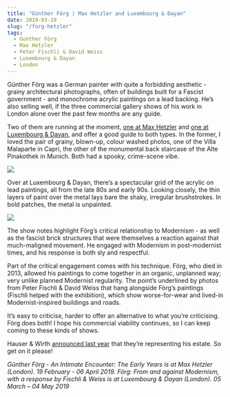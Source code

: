 ```yaml
---
title: "Günther Förg | Max Hetzler and Luxembourg & Dayan"
date: 2019-03-10
slug: "/forg-hetzler"
tags:
  - Günther Förg
  - Max Hetzler
  - Peter Fischli & David Weiss
  - Luxembourg & Dayan
  - London
---
```


Günther Förg was a German painter with quite a forbidding aesthetic - grainy architectural photographs, often of buildings built for a Fascist government - and monochrome acrylic paintings on a lead backing. He’s also selling well, if the three commercial gallery shows of his work in London alone over the past few months are any guide.

Two of them are running at the moment, [one at Max Hetzler](https://www.maxhetzler.com/exhibitions/gunther-forg-intimate-encounter-early-years-2019) and [one at Luxembourg & Dayan](https://www.luxembourgdayan.com/exhibitions/64/works/), and offer a good guide to both types. In the former, I loved the pair of grainy, blown-up, colour washed photos, one of the Villa Malaparte in Capri, the other of the monumental back staircase of the Alte Pinakothek in Munich. Both had a spooky, crime-scene vibe.

![](/forg-hetzler-1.jpg)

Over at Luxembourg & Dayan, there’s a spectacular grid of the acrylic on lead paintings, all from the late 80s and early 90s. Looking closely, the thin layers of paint over the metal lays bare the shaky, irregular brushstrokes. In bold patches, the metal is unpainted.

![](/forg-hetzler-2.jpg)

The show notes highlight Förg’s critical relationship to Modernism - as well as the fascist brick structures that were themselves a reaction against that much-maligned movement. He engaged with Modernism in post-modernist times, and his response is both sly and respectful.

Part of the critical engagement comes with his technique. Förg, who died in 2013, allowed his paintings to come together in an organic, unplanned way; very unlike planned Modernist regularity. The point’s underlined by photos from Peter Fischli & David Weiss that hang alongside Förg’s paintings (Fischli helped with the exhibition), which show worse-for-wear and lived-in Modernist-inspired buildings and roads.

It’s easy to criticise, harder to offer an alternative to what you’re criticising. Förg does both! I hope his commercial viability continues, so I can keep coming to these kinds of shows.

Hauser & Wirth [announced last year](http://www.artnews.com/2018/06/01/hauser-wirth-now-represents-estate-gunther-forg/) that they’re representing his estate. So get on it please!

*Günther Förg - An Intimate Encounter: The Early Years is at Max Hetzler (London). 19 February - 06 April 2019. Förg: From and against Modernism, with a response by Fischli & Weiss is at Luxembourg & Dayan (London).  05 March – 04 May 2019*

